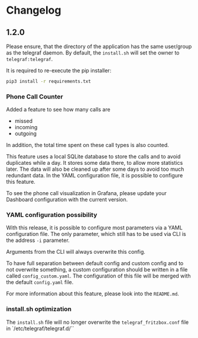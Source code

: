 # Changelog

## 1.2.0

Please ensure, that the directory of the application has the same user/group as the telegraf daemon.
By default, the `install.sh` will set the owner to `telegraf:telegraf`.

It is required to re-execute the pip installer:

```bash
pip3 install -r requirements.txt
```

### Phone Call Counter
Added a feature to see how many calls are
- missed
- incoming
- outgoing

In addition, the total time spent on these call types is also counted.

This feature uses a local SQLite database to store the calls and to avoid duplicates while a day.
It stores some data there, to allow more statistics later.
The data will also be cleaned up after some days to avoid too much redundant data.
In the YAML configuration file, it is possible to configure this feature. 

To see the phone call visualization in Grafana, please update your Dashboard configuration with the current version.

### YAML configuration possibility
With this release, it is possible to configure most parameters via a YAML configuration file.
The only parameter, which still has to be used via CLI is the address `-i` parameter.

Arguments from the CLI will always overwrite this config.

To have full separation between default config and custom config and to not overwrite something, a custom configuration should be written in a file called `config_custom.yaml`.
The configuration of this file will be merged with the default `config.yaml` file.

For more information about this feature, please look into the `README.md`.

### install.sh optimization
The `install.sh` file will no longer overwrite the `telegraf_fritzbox.conf` file in `/etc/telegraf/telegraf.d/`` 
